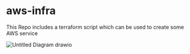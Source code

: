 # aws-infra
This Repo includes a terraform script which can be used to create some AWS service


![Untitled Diagram drawio](https://github.com/Danith94/aws-infra/assets/65828703/0d8529a9-91b8-4786-8fb2-a38ab64a6de3)

